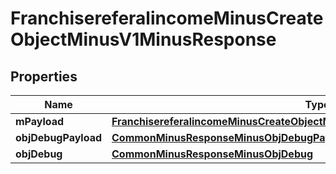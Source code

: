 
# FranchisereferalincomeMinusCreateObjectMinusV1MinusResponse

## Properties
Name | Type | Description | Notes
------------ | ------------- | ------------- | -------------
**mPayload** | [**FranchisereferalincomeMinusCreateObjectMinusV1MinusResponseMinusMPayload**](FranchisereferalincomeMinusCreateObjectMinusV1MinusResponseMinusMPayload.md) |  | 
**objDebugPayload** | [**CommonMinusResponseMinusObjDebugPayload**](CommonMinusResponseMinusObjDebugPayload.md) |  |  [optional]
**objDebug** | [**CommonMinusResponseMinusObjDebug**](CommonMinusResponseMinusObjDebug.md) |  |  [optional]




